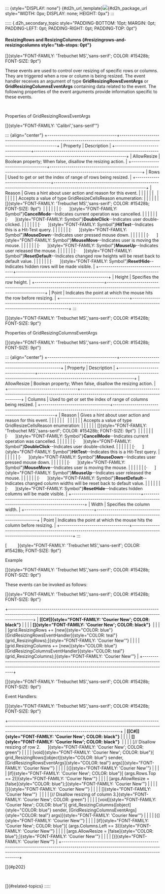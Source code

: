 ::: {style="DISPLAY: none"}
[](ms-xhelp:///?Id=d2h_url_template){#d2h_url_template}![](!package_url!){#d2h_package_url style="WIDTH: 0px; DISPLAY: none; HEIGHT: 0px"}
:::

::::: {.d2h_secondary_topic style="PADDING-BOTTOM: 10pt; MARGIN: 0pt; PADDING-LEFT: 0pt; PADDING-RIGHT: 0pt; PADDING-TOP: 0pt"}
#### ResizingRows and ResizingColumns {#resizingrows-and-resizingcolumns style="tab-stops: 0pt"}

[]{style="FONT-FAMILY: 'Trebuchet MS','sans-serif'; COLOR: #15428b; FONT-SIZE: 9pt"} 

These events are used to control over resizing of specific rows or columns. They are triggered when a row or column is being resized. The event handler receives an argument of type **GridResizingRowsEventArgs** or **GridResizingColumnsEventArgs** containing data related to the event. The following properties of the event arguments provide information specific to these events.

 

Properties of GridResizingRowsEventArgs

[]{style="FONT-FAMILY: 'Calibri','sans-serif'"} 

::: {align="center"}
+-----------------------------------+----------------------------------------------------------------------------------------------------------------------------+
| Property                          | Description                                                                                                                |
+-----------------------------------+----------------------------------------------------------------------------------------------------------------------------+
| AllowResize                       | Boolean property; When false, disallow the resizing action.                                                                |
+-----------------------------------+----------------------------------------------------------------------------------------------------------------------------+
| Rows                              | Used to get or set the index of range of rows being resized.                                                               |
+-----------------------------------+----------------------------------------------------------------------------------------------------------------------------+
| Reason                            | Gives a hint about user action and reason for this event.                                                                  |
|                                   |                                                                                                                            |
|                                   |                                                                                                                            |
|                                   |                                                                                                                            |
|                                   | Accepts a value of type GridResizeCellsReason enumeration:                                                                 |
|                                   |                                                                                                                            |
|                                   | []{style="FONT-FAMILY: 'Trebuchet MS','sans-serif'; COLOR: #15428b; FONT-SIZE: 9pt"}                                       |
|                                   |                                                                                                                            |
|                                   | [·      ]{style="FONT-FAMILY: Symbol"}**CancelMode**--Indicates current operation was cancelled.                           |
|                                   |                                                                                                                            |
|                                   | [·      ]{style="FONT-FAMILY: Symbol"}**DoubleClick**--Indicates user double-clicked.                                      |
|                                   |                                                                                                                            |
|                                   | [·      ]{style="FONT-FAMILY: Symbol"}**HitTest**--Indicates this is a Hit-Test query.                                     |
|                                   |                                                                                                                            |
|                                   | [·      ]{style="FONT-FAMILY: Symbol"}**MouseDown**--Indicates user pressed mouse down.                                    |
|                                   |                                                                                                                            |
|                                   | [·      ]{style="FONT-FAMILY: Symbol"}**MouseMove**--Indicates user is moving the mouse.                                   |
|                                   |                                                                                                                            |
|                                   | [·      ]{style="FONT-FAMILY: Symbol"}**MouseUp**--Indicates user released the mouse.                                      |
|                                   |                                                                                                                            |
|                                   | [·      ]{style="FONT-FAMILY: Symbol"}**ResetDefault**--Indicates changed row heights will be reset back to default value. |
|                                   |                                                                                                                            |
|                                   | [·      ]{style="FONT-FAMILY: Symbol"}**ResetHide**--Indicates hidden rows will be made visible.                           |
+-----------------------------------+----------------------------------------------------------------------------------------------------------------------------+
| Height                            | Specifies the row height.                                                                                                  |
+-----------------------------------+----------------------------------------------------------------------------------------------------------------------------+
| Point                             | Indicates the point at which the mouse hits the row before resizing.                                                       |
+-----------------------------------+----------------------------------------------------------------------------------------------------------------------------+
:::

[]{style="FONT-FAMILY: 'Trebuchet MS','sans-serif'; COLOR: #15428b; FONT-SIZE: 9pt"} 

Properties of GridResizingColumnsEventArgs

[]{style="FONT-FAMILY: 'Trebuchet MS','sans-serif'; COLOR: #15428b; FONT-SIZE: 9pt"} 

::: {align="center"}
+-----------------------------------+------------------------------------------------------------------------------------------------------------------------------+
| Property                          | Description                                                                                                                  |
+-----------------------------------+------------------------------------------------------------------------------------------------------------------------------+
| AllowResize                       | Boolean property; When false, disallow the resizing action.                                                                  |
+-----------------------------------+------------------------------------------------------------------------------------------------------------------------------+
| Columns                           | Used to get or set the index of range of columns being resized.                                                              |
+-----------------------------------+------------------------------------------------------------------------------------------------------------------------------+
| Reason                            | Gives a hint about user action and reason for this event.                                                                    |
|                                   |                                                                                                                              |
|                                   |                                                                                                                              |
|                                   |                                                                                                                              |
|                                   | Accepts a value of type GridResizeCellsReason enumeration:                                                                   |
|                                   |                                                                                                                              |
|                                   | []{style="FONT-FAMILY: 'Trebuchet MS','sans-serif'; COLOR: #15428b; FONT-SIZE: 9pt"}                                         |
|                                   |                                                                                                                              |
|                                   | [·      ]{style="FONT-FAMILY: Symbol"}**CancelMode**--Indicates current operation was cancelled.                             |
|                                   |                                                                                                                              |
|                                   | [·      ]{style="FONT-FAMILY: Symbol"}**DoubleClick**--Indicates user double-clicked.                                        |
|                                   |                                                                                                                              |
|                                   | [·      ]{style="FONT-FAMILY: Symbol"}**HitTest**--Indicates this is a Hit-Test query.                                       |
|                                   |                                                                                                                              |
|                                   | [·      ]{style="FONT-FAMILY: Symbol"}**MouseDown**--Indicates user pressed mouse down.                                      |
|                                   |                                                                                                                              |
|                                   | [·      ]{style="FONT-FAMILY: Symbol"}**MouseMove**--Indicates user is moving the mouse.                                     |
|                                   |                                                                                                                              |
|                                   | [·      ]{style="FONT-FAMILY: Symbol"}**MouseUp**--Indicates user released the mouse.                                        |
|                                   |                                                                                                                              |
|                                   | [·      ]{style="FONT-FAMILY: Symbol"}**ResetDefault**--Indicates changed column widths will be reset back to default value. |
|                                   |                                                                                                                              |
|                                   | [·      ]{style="FONT-FAMILY: Symbol"}**ResetHide**--Indicates hidden columns will be made visible.                          |
+-----------------------------------+------------------------------------------------------------------------------------------------------------------------------+
| Width                             | Specifies the column width.                                                                                                  |
+-----------------------------------+------------------------------------------------------------------------------------------------------------------------------+
| Point                             | Indicates the point at which the mouse hits the column before resizing.                                                      |
+-----------------------------------+------------------------------------------------------------------------------------------------------------------------------+
:::

[         ]{style="FONT-FAMILY: 'Trebuchet MS','sans-serif'; COLOR: #15428b; FONT-SIZE: 9pt"}

Example

[]{style="FONT-FAMILY: 'Trebuchet MS','sans-serif'; COLOR: #15428b; FONT-SIZE: 9pt"} 

These events can be invoked as follows:

[]{style="FONT-FAMILY: 'Trebuchet MS','sans-serif'; COLOR: #15428b; FONT-SIZE: 9pt"} 

+------------------------------------------------------------------------------------------------------------------------------------------------------------------------+
| **[\[C#\]]{style="FONT-FAMILY: 'Courier New'; COLOR: black"}**                                                                                                         |
|                                                                                                                                                                        |
| **[]{style="FONT-FAMILY: 'Courier New'; COLOR: black"}**                                                                                                               |
|                                                                                                                                                                        |
| [grid.ResizingRows += [new]{style="COLOR: blue"} [GridResizingRowsEventHandler]{style="COLOR: teal"}(grid_ResizingRows);]{style="FONT-FAMILY: 'Courier New'"}          |
|                                                                                                                                                                        |
| [grid.ResizingColumns += [new]{style="COLOR: blue"} [GridResizingColumnsEventHandler]{style="COLOR: teal"}(grid_ResizingColumns);]{style="FONT-FAMILY: 'Courier New'"} |
+------------------------------------------------------------------------------------------------------------------------------------------------------------------------+

[]{style="FONT-FAMILY: 'Trebuchet MS','sans-serif'; COLOR: #15428b; FONT-SIZE: 9pt"} 

Event Handlers:

[]{style="FONT-FAMILY: 'Trebuchet MS','sans-serif'; COLOR: #15428b; FONT-SIZE: 9pt"} 

+--------------------------------------------------------------------------------------------------------------------------------------------------------------------------------------------------------------------+
| **[\[C#\]]{style="FONT-FAMILY: 'Courier New'; COLOR: black"}**                                                                                                                                                     |
|                                                                                                                                                                                                                    |
| **[]{style="FONT-FAMILY: 'Courier New'; COLOR: black"}**                                                                                                                                                           |
|                                                                                                                                                                                                                    |
| [// Disallow resizing of row 2.      ]{style="FONT-FAMILY: 'Courier New'; COLOR: green"}                                                                                                                           |
|                                                                                                                                                                                                                    |
| [void]{style="FONT-FAMILY: 'Courier New'; COLOR: blue"}[ grid_ResizingRows([object]{style="COLOR: blue"} sender, [GridResizingRowsEventArgs]{style="COLOR: teal"} args)]{style="FONT-FAMILY: 'Courier New'"}       |
|                                                                                                                                                                                                                    |
| [{]{style="FONT-FAMILY: 'Courier New'"}                                                                                                                                                                            |
|                                                                                                                                                                                                                    |
| [if]{style="FONT-FAMILY: 'Courier New'; COLOR: blue"}[ (args.Rows.Top == 2)]{style="FONT-FAMILY: 'Courier New'"}                                                                                                   |
|                                                                                                                                                                                                                    |
| [args.AllowResize = [false]{style="COLOR: blue"};]{style="FONT-FAMILY: 'Courier New'"}                                                                                                                             |
|                                                                                                                                                                                                                    |
| [}]{style="FONT-FAMILY: 'Courier New'"}                                                                                                                                                                            |
|                                                                                                                                                                                                                    |
| []{style="FONT-FAMILY: 'Courier New'"}                                                                                                                                                                             |
|                                                                                                                                                                                                                    |
| [// Disallow resizing of column 3.]{style="FONT-FAMILY: 'Courier New'; COLOR: green"}                                                                                                                              |
|                                                                                                                                                                                                                    |
| [void]{style="FONT-FAMILY: 'Courier New'; COLOR: blue"}[ grid_ResizingColumns([object]{style="COLOR: blue"} sender, [GridResizingColumnsEventArgs]{style="COLOR: teal"} args)]{style="FONT-FAMILY: 'Courier New'"} |
|                                                                                                                                                                                                                    |
| [{]{style="FONT-FAMILY: 'Courier New'"}                                                                                                                                                                            |
|                                                                                                                                                                                                                    |
| [if]{style="FONT-FAMILY: 'Courier New'; COLOR: blue"}[ (args.Columns.Left == 3)]{style="FONT-FAMILY: 'Courier New'"}                                                                                               |
|                                                                                                                                                                                                                    |
| [args.AllowResize = [false]{style="COLOR: blue"};]{style="FONT-FAMILY: 'Courier New'"}                                                                                                                             |
|                                                                                                                                                                                                                    |
| [}]{style="FONT-FAMILY: 'Courier New'"}                                                                                                                                                                            |
+--------------------------------------------------------------------------------------------------------------------------------------------------------------------------------------------------------------------+

[]{#p202} 

 

[]{#related-topics}
:::::
